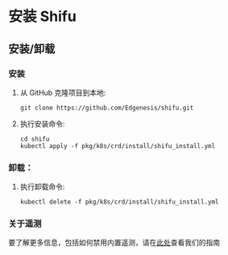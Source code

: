 # 安装 Shifu
## 安装/卸载
### 安装
1. 从 GitHub 克隆项目到本地:
   ```
   git clone https://github.com/Edgenesis/shifu.git
   ```
2. 执行安装命令:
   ```
   cd shifu
   kubectl apply -f pkg/k8s/crd/install/shifu_install.yml
   ```

### 卸载：
1. 执行卸载命令:
   ``` 
   kubectl delete -f pkg/k8s/crd/install/shifu_install.yml
   ```

### 关于遥测
要了解更多信息，包括如何禁用内置遥测，请在[此处](telemetry-zh.md)查看我们的指南